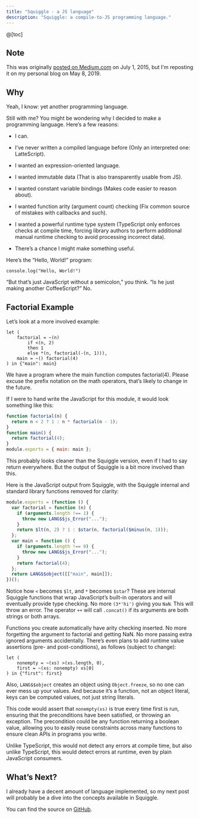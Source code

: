 ```yaml
---
title: "Squiggle - a JS language"
description: "Squiggle: a compile-to-JS programming language."
---
```


@[toc]

## Note

This was originally [posted on Medium.com](https://medium.com/@wavebeem/squiggle-a-compile-to-js-language-771e1a4abe5d) on July 1, 2015, but I'm reposting it on my personal blog on May 8, 2019.

## Why

Yeah, I know: yet another programming language.

Still with me? You might be wondering why I decided to make a programming language. Here’s a few reasons:

- I can.

- I’ve never written a compiled language before (Only an interpreted one: LatteScript).

- I wanted an expression-oriented language.

- I wanted immutable data (That is also transparently usable from JS).

- I wanted constant variable bindings (Makes code easier to reason about).

- I wanted function arity (argument count) checking (Fix common source of mistakes with callbacks and such).

- I wanted a powerful runtime type system (TypeScript only enforces checks at compile time, forcing library authors to perform additional manual runtime checking to avoid processing incorrect data).

- There’s a chance I might make something useful.

Here’s the “Hello, World!” program:

```
console.log("Hello, World!")
```

“But that’s just JavaScript without a semicolon,” you think.
“Is he just making another CoffeeScript?”
No.

## Factorial Example

Let’s look at a more involved example:

```
let (
    factorial = ~(n)
        if <(n, 2)
        then 1
        else *(n, factorial(-(n, 1))),
    main = ~() factorial(4)
) in {"main": main}
```

We have a program where the main function computes factorial(4). Please excuse the prefix notation on the math operators, that’s likely to change in the future.

If I were to hand write the JavaScript for this module, it would look something like this:

```js
function factorial(n) {
  return n < 2 ? 1 : n * factorial(n - 1);
}
function main() {
  return factorial(4);
}
module.exports = { main: main };
```

This probably looks cleaner than the Squiggle version, even if I had to say return everywhere. But the output of Squiggle is a bit more involved than this.

Here is the JavaScript output from Squiggle, with the Squiggle internal and standard library functions removed for clarity:

```js
module.exports = (function () {
  var factorial = function (n) {
    if (arguments.length !== 1) {
      throw new LANG$$js_Error("...");
    }
    return $lt(n, 2) ? 1 : $star(n, factorial($minus(n, 1)));
  };
  var main = function () {
    if (arguments.length !== 0) {
      throw new LANG$$js_Error("...");
    }
    return factorial(4);
  };
  return LANG$$object([["main", main]]);
})();
```

Notice how `<` becomes `$lt`, and `*` becomes `$star`? These are internal Squiggle functions that wrap JavaScript’s built-in operators and will eventually provide type checking. No more `(3*'hi')` giving you `NaN`. This will throw an error. The operator `++` will call `.concat()` if its arguments are both strings or both arrays.

Functions you create automatically have arity checking inserted. No more forgetting the argument to factorial and getting NaN. No more passing extra ignored arguments accidentally. There’s even plans to add runtime value assertions (pre- and post-conditions), as follows (subject to change):

```
let (
    nonempty = ~(xs) >(xs.length, 0),
    first = ~(xs: nonempty) xs[0]
) in {"first": first}
```

Also, `LANG$$object` creates an object using `Object.freeze`, so no one can ever mess up your values. And because it’s a function, not an object literal, keys can be computed values, not just string literals.

This code would assert that `nonempty(xs)` is true every time first is run, ensuring that the preconditions have been satisfied, or throwing an exception. The precondition could be any function returning a boolean value, allowing you to easily reuse constraints across many functions to ensure clean APIs in programs you write.

Unlike TypeScript, this would not detect any errors at compile time, but also unlike TypeScript, this would detect errors at runtime, even by plain JavaScript consumers.

## What’s Next?

I already have a decent amount of language implemented, so my next post will probably be a dive into the concepts available in Squiggle.

You can find the source on [GitHub](https://github.com/squiggle-lang/squiggle-lang).
